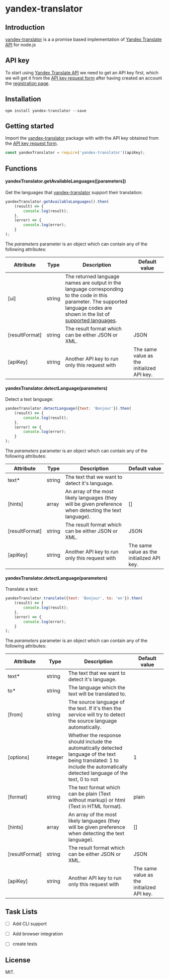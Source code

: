 yandex-translator
================

## Introduction

[yandex-translator](https://github.com/radhinasser/yandex-translator) is a a promise based implementation of [Yandex Translate API](https://tech.yandex.com/translate/) for node.js

## API key

To start using [Yandex Translate API](https://tech.yandex.com/translate/) we need to get an API key first, which we will get it from the [API key request form](https://translate.yandex.com/developers/keys) after having created an account the [registration page](https://passport.yandex.com/registration).

## Installation

```
npm install yandex-translator --save
```

## Getting started

Import the [yandex-translator](https://github.com/radhinasser/yandex-translator) package with with the API key obtained from the [API key request form](https://translate.yandex.com/developers/keys).

```js
const yandexTranslator = require('yandex-translator')(apiKey);
```

## Functions

#### yandexTranslator.getAvailableLanguages([parameters])

Get the languages that [yandex-translator](https://github.com/radhinasser/yandex-translator) support their translation:

```js
yandexTranslator.getAvailableLanguages().then(
    (result) => {
        console.log(result);
    },
    (error) => {
        console.log(error);
    }
);
```

The *parameters* parameter is an object which can contain any of the following attributes:

|Attribute | Type | Description |Default value |
| ------------ | ------------ |------------ | ------------ |
|[ui] | string | The returned language names are output in the language corresponding to the code in this parameter. The supported language codes are shown in the list of [supported languages](https://tech.yandex.com/translate/doc/dg/concepts/api-overview-docpage/#api-overview__languages). |  |
|[resultFormat] | string | The result format which can be either JSON or XML. | JSON |
|[apiKey] | string | Another API key to run only this request with |The same value as the initialized API key.

#### yandexTranslator.detectLanguage(parameters)

Detect a text language:

```js
yandexTranslator.detectLanguage({text: 'Bonjour'}).then(
    (result) => {
        console.log(result);
    },
    (error) => {
        console.log(error);
    }
);
```

The *parameters* parameter is an object which can contain any of the following attributes:

|Attribute | Type | Description |Default value |
| ------------ | ------------ |------------ | ------------ |
|text* | string | The text that we want to detect it's language. |  |
|[hints] | array | An array of the most likely languages (they will be given preference when detecting the text language). | [] |
|[resultFormat] | string | The result format which can be either JSON or XML. | JSON |
|[apiKey] | string | Another API key to run only this request with |The same value as the initialized API key.

#### yandexTranslator.detectLanguage(parameters)

Translate a text:

```js
yandexTranslator.translate({text: 'Bonjour', to: 'en'}).then(
    (result) => {
        console.log(result);
    },
    (error) => {
        console.log(error);
    }
);
```

The *parameters* parameter is an object which can contain any of the following attributes:

|Attribute | Type | Description |Default value |
| ------------ | ------------ |------------ | ------------ |
|text* | string | The text that we want to detect it's language. |  |
|to* | string | The language which the text will be translated to. |  |
|[from] | string | The source language of the text. If it's then the service will try to detect the source language automatically. |  |
|[options] | integer | Whether the response should include the automatically detected language of the text being translated: 1 to include the automatically detected language of the text, 0 to not | 1 |
|[format] | string | The text format which can be plain (Text without markup) or html (Text in HTML format). | plain |
|[hints] | array | An array of the most likely languages (they will be given preference when detecting the text language). | [] |
|[resultFormat] | string | The result format which can be either JSON or XML. | JSON |
|[apiKey] | string | Another API key to run only this request with |The same value as the initialized API key.


## Task Lists

- [ ] Add CLI support
- [ ] Add browser integration
- [ ] create tests


## License
MIT.
